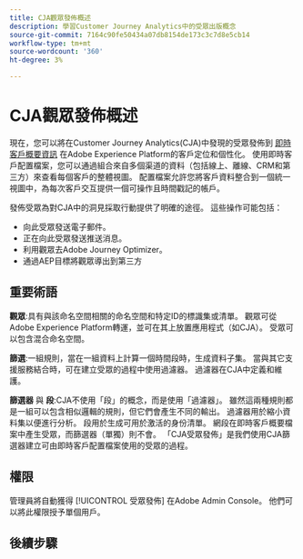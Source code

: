```yaml
---
title: CJA觀眾發佈概述
description: 學習Customer Journey Analytics中的受眾出版概念
source-git-commit: 7164c90fe50434a07db8154de173c3c7d8e5cb14
workflow-type: tm+mt
source-wordcount: '360'
ht-degree: 3%

---
```



# CJA觀眾發佈概述

現在，您可以將在Customer Journey Analytics(CJA)中發現的受眾發佈到 [即時客戶概要資訊](https://experienceleague.adobe.com/docs/experience-platform/profile/home.html?lang=tw) 在Adobe Experience Platform的客戶定位和個性化。 使用即時客戶配置檔案，您可以通過組合來自多個渠道的資料（包括線上、離線、CRM和第三方）來查看每個客戶的整體視圖。 配置檔案允許您將客戶資料整合到一個統一視圖中，為每次客戶交互提供一個可操作且時間戳記的帳戶。

發佈受眾為對CJA中的洞見採取行動提供了明確的途徑。 這些操作可能包括：

* 向此受眾發送電子郵件。
* 正在向此受眾發送推送消息。
* 利用觀眾去Adobe Journey Optimizer。
* 通過AEP目標將觀眾導出到第三方

## 重要術語

**觀眾**:具有與該命名空間相關的命名空間和特定ID的標識集或清單。 觀眾可從Adobe Experience Platform轉運，並可在其上放置應用程式（如CJA）。 受眾可以包含混合命名空間。

**篩選**:一組規則，當在一組資料上計算一個時間段時，生成資料子集。 當與其它支援服務結合時，可在建立受眾的過程中使用過濾器。 過濾器在CJA中定義和維護。

**篩選器** 與 **段**:CJA不使用「段」的概念，而是使用「過濾器」。 雖然這兩種規則都是一組可以包含相似邏輯的規則，但它們會產生不同的輸出。 過濾器用於縮小資料集以便進行分析。 段用於生成可用於激活的身份清單。 網段在即時客戶概要檔案中產生受眾，而篩選器（單獨）則不會。 「CJA受眾發佈」是我們使用CJA篩選器建立可由即時客戶配置檔案使用的受眾的過程。

## 權限

管理員將自動獲得 [!UICONTROL 受眾發佈] 在Adobe Admin Console。 他們可以將此權限授予單個用戶。

## 後續步驟



